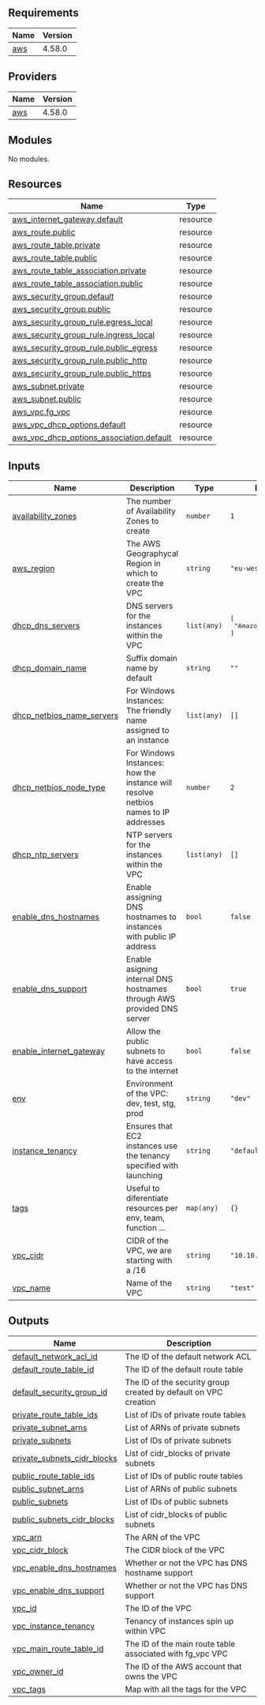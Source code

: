 <!-- BEGIN_TF_DOCS -->
## Requirements

| Name | Version |
|------|---------|
| <a name="requirement_aws"></a> [aws](#requirement\_aws) | 4.58.0 |

## Providers

| Name | Version |
|------|---------|
| <a name="provider_aws"></a> [aws](#provider\_aws) | 4.58.0 |

## Modules

No modules.

## Resources

| Name | Type |
|------|------|
| [aws_internet_gateway.default](https://registry.terraform.io/providers/hashicorp/aws/4.58.0/docs/resources/internet_gateway) | resource |
| [aws_route.public](https://registry.terraform.io/providers/hashicorp/aws/4.58.0/docs/resources/route) | resource |
| [aws_route_table.private](https://registry.terraform.io/providers/hashicorp/aws/4.58.0/docs/resources/route_table) | resource |
| [aws_route_table.public](https://registry.terraform.io/providers/hashicorp/aws/4.58.0/docs/resources/route_table) | resource |
| [aws_route_table_association.private](https://registry.terraform.io/providers/hashicorp/aws/4.58.0/docs/resources/route_table_association) | resource |
| [aws_route_table_association.public](https://registry.terraform.io/providers/hashicorp/aws/4.58.0/docs/resources/route_table_association) | resource |
| [aws_security_group.default](https://registry.terraform.io/providers/hashicorp/aws/4.58.0/docs/resources/security_group) | resource |
| [aws_security_group.public](https://registry.terraform.io/providers/hashicorp/aws/4.58.0/docs/resources/security_group) | resource |
| [aws_security_group_rule.egress_local](https://registry.terraform.io/providers/hashicorp/aws/4.58.0/docs/resources/security_group_rule) | resource |
| [aws_security_group_rule.ingress_local](https://registry.terraform.io/providers/hashicorp/aws/4.58.0/docs/resources/security_group_rule) | resource |
| [aws_security_group_rule.public_egress](https://registry.terraform.io/providers/hashicorp/aws/4.58.0/docs/resources/security_group_rule) | resource |
| [aws_security_group_rule.public_http](https://registry.terraform.io/providers/hashicorp/aws/4.58.0/docs/resources/security_group_rule) | resource |
| [aws_security_group_rule.public_https](https://registry.terraform.io/providers/hashicorp/aws/4.58.0/docs/resources/security_group_rule) | resource |
| [aws_subnet.private](https://registry.terraform.io/providers/hashicorp/aws/4.58.0/docs/resources/subnet) | resource |
| [aws_subnet.public](https://registry.terraform.io/providers/hashicorp/aws/4.58.0/docs/resources/subnet) | resource |
| [aws_vpc.fg_vpc](https://registry.terraform.io/providers/hashicorp/aws/4.58.0/docs/resources/vpc) | resource |
| [aws_vpc_dhcp_options.default](https://registry.terraform.io/providers/hashicorp/aws/4.58.0/docs/resources/vpc_dhcp_options) | resource |
| [aws_vpc_dhcp_options_association.default](https://registry.terraform.io/providers/hashicorp/aws/4.58.0/docs/resources/vpc_dhcp_options_association) | resource |

## Inputs

| Name | Description | Type | Default | Required |
|------|-------------|------|---------|:--------:|
| <a name="input_availability_zones"></a> [availability\_zones](#input\_availability\_zones) | The number of Availability Zones to create | `number` | `1` | no |
| <a name="input_aws_region"></a> [aws\_region](#input\_aws\_region) | The AWS Geographycal Region in which to create the VPC | `string` | `"eu-west-1"` | no |
| <a name="input_dhcp_dns_servers"></a> [dhcp\_dns\_servers](#input\_dhcp\_dns\_servers) | DNS servers for the instances within the VPC | `list(any)` | <pre>[<br>  "AmazonProvidedDNS"<br>]</pre> | no |
| <a name="input_dhcp_domain_name"></a> [dhcp\_domain\_name](#input\_dhcp\_domain\_name) | Suffix domain name by default | `string` | `""` | no |
| <a name="input_dhcp_netbios_name_servers"></a> [dhcp\_netbios\_name\_servers](#input\_dhcp\_netbios\_name\_servers) | For Windows Instances: The friendly name assigned to an instance | `list(any)` | `[]` | no |
| <a name="input_dhcp_netbios_node_type"></a> [dhcp\_netbios\_node\_type](#input\_dhcp\_netbios\_node\_type) | For Windows Instances: how the instance will resolve netbios names to IP addresses | `number` | `2` | no |
| <a name="input_dhcp_ntp_servers"></a> [dhcp\_ntp\_servers](#input\_dhcp\_ntp\_servers) | NTP servers for the instances within the VPC | `list(any)` | `[]` | no |
| <a name="input_enable_dns_hostnames"></a> [enable\_dns\_hostnames](#input\_enable\_dns\_hostnames) | Enable assigning DNS hostnames to instances with public IP address | `bool` | `false` | no |
| <a name="input_enable_dns_support"></a> [enable\_dns\_support](#input\_enable\_dns\_support) | Enable asigning internal DNS hostnames through AWS provided DNS server | `bool` | `true` | no |
| <a name="input_enable_internet_gateway"></a> [enable\_internet\_gateway](#input\_enable\_internet\_gateway) | Allow the public subnets to have access to the internet | `bool` | `false` | no |
| <a name="input_env"></a> [env](#input\_env) | Environment of the VPC: dev, test, stg, prod | `string` | `"dev"` | no |
| <a name="input_instance_tenancy"></a> [instance\_tenancy](#input\_instance\_tenancy) | Ensures that EC2 instances use the tenancy specified with launching | `string` | `"default"` | no |
| <a name="input_tags"></a> [tags](#input\_tags) | Useful to diferentiate resources per env, team, function ... | `map(any)` | `{}` | no |
| <a name="input_vpc_cidr"></a> [vpc\_cidr](#input\_vpc\_cidr) | CIDR of the VPC, we are starting with a /16 | `string` | `"10.10.0.0/16"` | no |
| <a name="input_vpc_name"></a> [vpc\_name](#input\_vpc\_name) | Name of the VPC | `string` | `"test"` | no |

## Outputs

| Name | Description |
|------|-------------|
| <a name="output_default_network_acl_id"></a> [default\_network\_acl\_id](#output\_default\_network\_acl\_id) | The ID of the default network ACL |
| <a name="output_default_route_table_id"></a> [default\_route\_table\_id](#output\_default\_route\_table\_id) | The ID of the default route table |
| <a name="output_default_security_group_id"></a> [default\_security\_group\_id](#output\_default\_security\_group\_id) | The ID of the security group created by default on VPC creation |
| <a name="output_private_route_table_ids"></a> [private\_route\_table\_ids](#output\_private\_route\_table\_ids) | List of IDs of private route tables |
| <a name="output_private_subnet_arns"></a> [private\_subnet\_arns](#output\_private\_subnet\_arns) | List of ARNs of private subnets |
| <a name="output_private_subnets"></a> [private\_subnets](#output\_private\_subnets) | List of IDs of private subnets |
| <a name="output_private_subnets_cidr_blocks"></a> [private\_subnets\_cidr\_blocks](#output\_private\_subnets\_cidr\_blocks) | List of cidr\_blocks of private subnets |
| <a name="output_public_route_table_ids"></a> [public\_route\_table\_ids](#output\_public\_route\_table\_ids) | List of IDs of public route tables |
| <a name="output_public_subnet_arns"></a> [public\_subnet\_arns](#output\_public\_subnet\_arns) | List of ARNs of public subnets |
| <a name="output_public_subnets"></a> [public\_subnets](#output\_public\_subnets) | List of IDs of public subnets |
| <a name="output_public_subnets_cidr_blocks"></a> [public\_subnets\_cidr\_blocks](#output\_public\_subnets\_cidr\_blocks) | List of cidr\_blocks of public subnets |
| <a name="output_vpc_arn"></a> [vpc\_arn](#output\_vpc\_arn) | The ARN of the VPC |
| <a name="output_vpc_cidr_block"></a> [vpc\_cidr\_block](#output\_vpc\_cidr\_block) | The CIDR block of the VPC |
| <a name="output_vpc_enable_dns_hostnames"></a> [vpc\_enable\_dns\_hostnames](#output\_vpc\_enable\_dns\_hostnames) | Whether or not the VPC has DNS hostname support |
| <a name="output_vpc_enable_dns_support"></a> [vpc\_enable\_dns\_support](#output\_vpc\_enable\_dns\_support) | Whether or not the VPC has DNS support |
| <a name="output_vpc_id"></a> [vpc\_id](#output\_vpc\_id) | The ID of the VPC |
| <a name="output_vpc_instance_tenancy"></a> [vpc\_instance\_tenancy](#output\_vpc\_instance\_tenancy) | Tenancy of instances spin up within VPC |
| <a name="output_vpc_main_route_table_id"></a> [vpc\_main\_route\_table\_id](#output\_vpc\_main\_route\_table\_id) | The ID of the main route table associated with fg\_vpc VPC |
| <a name="output_vpc_owner_id"></a> [vpc\_owner\_id](#output\_vpc\_owner\_id) | The ID of the AWS account that owns the VPC |
| <a name="output_vpc_tags"></a> [vpc\_tags](#output\_vpc\_tags) | Map with all the tags for the VPC |
<!-- END_TF_DOCS -->

